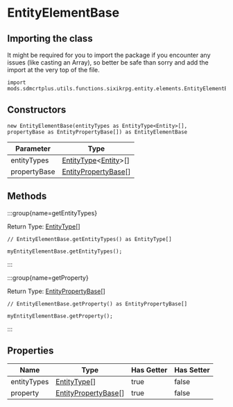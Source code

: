 # EntityElementBase

## Importing the class

It might be required for you to import the package if you encounter any issues (like casting an Array), so better be safe than sorry and add the import at the very top of the file.
```zenscript
import mods.sdmcrtplus.utils.functions.sixikrpg.entity.elements.EntityElementBase;
```


## Constructors


```zenscript
new EntityElementBase(entityTypes as EntityType<Entity>[], propertyBase as EntityPropertyBase[]) as EntityElementBase
```
|  Parameter   |                                                 Type                                                 |
|--------------|------------------------------------------------------------------------------------------------------|
| entityTypes  | [EntityType](/vanilla/api/entity/EntityType)&lt;[Entity](/vanilla/api/entity/Entity)&gt;[]           |
| propertyBase | [EntityPropertyBase](/mods/sdmcrtplus/utils/functions/sixikrpg/property/entity/EntityPropertyBase)[] |



## Methods

:::group{name=getEntityTypes}

Return Type: [EntityType](/vanilla/api/entity/EntityType)[]

```zenscript
// EntityElementBase.getEntityTypes() as EntityType[]

myEntityElementBase.getEntityTypes();
```

:::

:::group{name=getProperty}

Return Type: [EntityPropertyBase](/mods/sdmcrtplus/utils/functions/sixikrpg/property/entity/EntityPropertyBase)[]

```zenscript
// EntityElementBase.getProperty() as EntityPropertyBase[]

myEntityElementBase.getProperty();
```

:::


## Properties

|    Name     |                                                 Type                                                 | Has Getter | Has Setter |
|-------------|------------------------------------------------------------------------------------------------------|------------|------------|
| entityTypes | [EntityType](/vanilla/api/entity/EntityType)[]                                                       | true       | false      |
| property    | [EntityPropertyBase](/mods/sdmcrtplus/utils/functions/sixikrpg/property/entity/EntityPropertyBase)[] | true       | false      |

